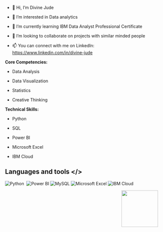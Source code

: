 - 👋 Hi, I’m Divine Jude

- 👀 I’m interested in Data analytics

- 🌱 I’m currently learning IBM Data Analyst Professional Certificate

- 💞️ I’m looking to collaborate on projects with similar minded people

- 📫 You can connect with me on LinkedIn: https://www.linkedin.com/in/divine-jude



**Core Competencies:**

- Data Analysis

- Data Visualization

- Statistics

- Creative Thinking



**Technical Skills:**

- Python

- SQL

- Power BI

- Microsoft Excel

- IBM Cloud

## Languages and tools  </>
  
![Python](https://img.shields.io/badge/-Python-05122A?style=flat&logo=python)&nbsp;
  ![Power BI](https://img.shields.io/badge/Power%20BI-F2C811.svg?style=for-the-badge&logo=Power-BI&logoColor=black)
    ![MySQL](https://img.shields.io/badge/MySQL-4479A1.svg?style=for-the-badge&logo=MySQL&logoColor=white)
      ![Microsoft Excel](https://img.shields.io/badge/Microsoft%20Excel-217346.svg?style=for-the-badge&logo=Microsoft-Excel&logoColor=white)
        ![IBM Cloud](https://img.shields.io/badge/IBM%20Cloud-1261FE.svg?style=for-the-badge&logo=IBM-Cloud&logoColor=white)
        

<img src="https://raw.githubusercontent.com/roshangrewal/IBM-Data-Science-Professional-Certification/master/IBM-Banner.png" align="right" width="120" />
<!---
Divine-Jude/Divine-Jude is a ✨ special ✨ repository because its `README.md` (this file) appears on your GitHub profile.
You can click the Preview link to take a look at your changes.
--->
